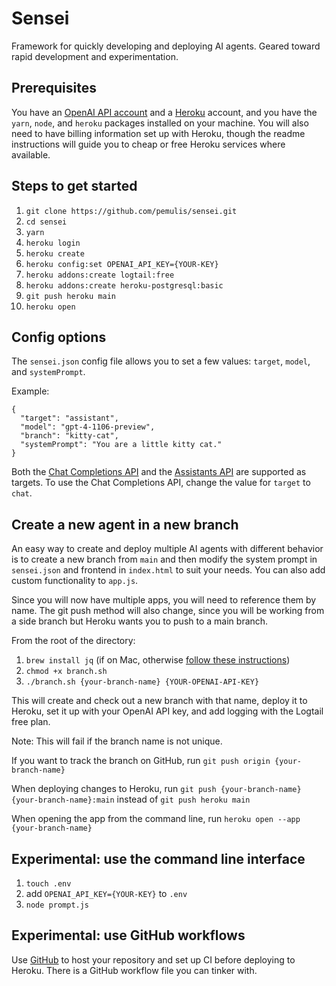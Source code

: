 # Sensei
Framework for quickly developing and deploying AI agents. Geared toward rapid development and experimentation.

## Prerequisites

You have an [OpenAI API account](https://openai.com/blog/openai-api) and a [Heroku](https://signup.heroku.com/) account, and you have the `yarn`, `node`, and `heroku` packages installed on your machine. You will also need to have billing information set up with Heroku, though the readme instructions will guide you to cheap or free Heroku services where available.

## Steps to get started

1. `git clone https://github.com/pemulis/sensei.git`
2. `cd sensei`
3. `yarn`
4. `heroku login`
5. `heroku create`
6. `heroku config:set OPENAI_API_KEY={YOUR-KEY}`
7. `heroku addons:create logtail:free`
8. `heroku addons:create heroku-postgresql:basic`
9. `git push heroku main`
10. `heroku open`

## Config options

The `sensei.json` config file allows you to set a few values: `target`, `model`, and `systemPrompt`.

Example:

```
{
  "target": "assistant",
  "model": "gpt-4-1106-preview",
  "branch": "kitty-cat",
  "systemPrompt": "You are a little kitty cat."
}
```

Both the [Chat Completions API](https://platform.openai.com/docs/guides/text-generation/chat-completions-api) and the [Assistants API](https://platform.openai.com/docs/assistants/overview) are supported as targets. To use the Chat Completions API, change the value for `target` to `chat`.

## Create a new agent in a new branch

An easy way to create and deploy multiple AI agents with different behavior is to create a new branch from `main` and then modify the system prompt in `sensei.json` and frontend in `index.html` to suit your needs. You can also add custom functionality to `app.js`.

Since you will now have multiple apps, you will need to reference them by name. The git push method will also change, since you will be working from a side branch but Heroku wants you to push to a main branch.

From the root of the directory:

1. `brew install jq` (if on Mac, otherwise [follow these instructions](https://jqlang.github.io/jq/download/))
2. `chmod +x branch.sh`
3. `./branch.sh {your-branch-name} {YOUR-OPENAI-API-KEY}`

This will create and check out a new branch with that name, deploy it to Heroku, set it up with your OpenAI API key, and add logging with the Logtail free plan.

Note: This will fail if the branch name is not unique.

If you want to track the branch on GitHub, run `git push origin {your-branch-name}`

When deploying changes to Heroku, run `git push {your-branch-name} {your-branch-name}:main` instead of `git push heroku main`

When opening the app from the command line, run `heroku open --app {your-branch-name}`

## Experimental: use the command line interface

1. `touch .env`
2. add `OPENAI_API_KEY={YOUR-KEY}` to `.env`
3. `node prompt.js`

## Experimental: use GitHub workflows

Use [GitHub](https://github.com/) to host your repository and set up CI before deploying to Heroku. There is a GitHub workflow file you can tinker with. 